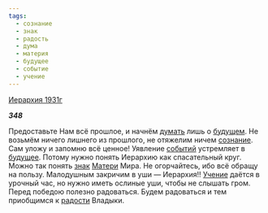 ```yaml
---
tags:
  - сознание
  - знак
  - радость
  - дума
  - материя
  - будущее
  - событие
  - учение
---
```

[Иерархия 1931г](https://127.0.0.1:4002/agni/1931)

___348___

Предоставьте Нам всё прошлое, и начнём [думать](../../../tags/#дума) лишь о [будущем](../../../tags/#[будущее](../../../tags/#будущее)). Не возьмём ничего лишнего из прошлого, не отяжелим ничем [сознание](../../../tags/#сознание). Сам уложу и запомню всё ценное! Уявление [событий](../../../tags/#событие) устремляет в [будущее](../../../tags/#будущее). Потому нужно понять Иерархию как спасательный круг. Можно так понять [знак](../../../tags/#знак) [Матери](../../../tags/#материя) Мира. Не огорчайтесь, ибо всё обращу на пользу. Малодушным закричим в уши — Иерархия!! [Учение](../../../tags/#учение) даётся в урочный час, но нужно иметь ослиные уши, чтобы не слышать гром. Перед победою полезно радоваться. Будем радоваться и тем приобщимся к [радости](../../../tags/#радость) Владыки.   

